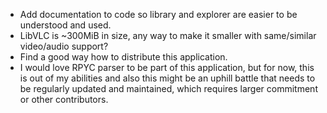 - Add documentation to code so library and explorer are easier to be understood and used.
- LibVLC is ~300MiB in size, any way to make it smaller with same/similar video/audio support?
- Find a good way how to distribute this application.
- I would love RPYC parser to be part of this application, but for now, this is out of my abilities and also this might be an uphill battle that needs to be regularly updated and maintained, which requires larger commitment or other contributors.
